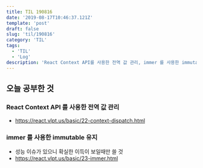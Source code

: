 ```yaml
---
title: TIL 190816 
date: '2019-08-17T10:46:37.121Z'
template: 'post'
draft: false
slug: 'til/190816'
category: 'TIL'
tags:
  - 'TIL'
  - 'Log'
description: 'React Context API를 사용한 전역 값 관리, immer 를 사용한 immutable 관리'
---
```


## 오늘 공부한 것

### React Context API 를 사용한 전역 값 관리

- https://react.vlpt.us/basic/22-context-dispatch.html

### immer 를 사용한 immutable 유지

- 성능 이슈가 있으니 확실한 이득이 보일때만 쓸 것
- https://react.vlpt.us/basic/23-immer.html